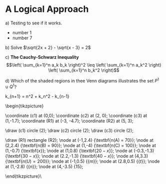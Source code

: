 # A Logical Approach

a) Testing to see if it works.
- number 1
- number 7

b) Solve $\sqrt{2x + 2} - \sqrt{x - 3} = 2$

c) **The Cauchy-Schwarz Inequality**
$$\left( \sum_{k=1}^n a_k b_k \right)^2 \leq \left( \sum_{k=1}^n a_k^2 \right) \left( \sum_{k=1}^n b_k^2 \right)$$

d) Which of the shaded regions in thee Venn
diagrams illustrates the set $P^{1} \cup Q^{1}$?


k_{n+1} = n^2 + k_n^2 - k_{n-1}

\begin{tikzpicture}
	
\coordinate (c1) at (0,0);
\coordinate (c2) at (2, 0);
\coordinate (c3) at (1,-1.7);
\coordinate (R1) at (-3, -4.7);
\coordinate (R2) at (5, 3);

\draw (c1) circle (2);
\draw (c2) circle (2);
\draw (c3) circle (2);

\draw (R1) rectangle (R2);
\node at (-1,2.4) {\textbf{n(A) = 70}};
\node at (2,2.4) {\textbf{n(B) = 90}};
\node at (1,-4) {\textbf{n(C) = 100}};
\node at (1,-0.7) {\textbf{$x$}};
\node at (1,0.8) {\textbf{$20 - x$}};
\node at (-0.3,-1.3) {\textbf{$30 - x$}};
\node at (2.2,-1.3) {\textbf{$40 - x$}};
\node at (4,3.3) {\textbf{$n(U) = 200$}};
\node at (-1,0.5) {{$m$}};
\node at (2.8,0.5) {{$t$}};
\node at (1,-2.8) {{$n$}};
\node at (4,-3.5) {15};

\end{tikzpicture}\\


